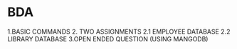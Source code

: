 # BDA
 1.BASIC COMMANDS
 2. TWO ASSIGNMENTS
     2.1 EMPLOYEE DATABASE
     2.2 LIBRARY DATABASE
 3.OPEN ENDED QUESTION (USING MANGODB)
